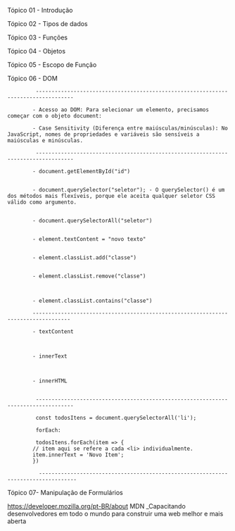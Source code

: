 Tópico 01 - Introdução

Tópico 02 - Tipos de dados

Tópico 03 - Funções

Tópico 04 - Objetos

Tópico 05 - Escopo de Função

Tópico 06 - DOM


             ----------------------------------------------------------------------------------
             
            - Acesso ao DOM: Para selecionar um elemento, precisamos começar com o objeto document:

            - Case Sensitivity (Diferença entre maiúsculas/minúsculas): No JavaScript, nomes de propriedades e variáveis são sensíveis a maiúsculas e minúsculas. 

             ----------------------------------------------------------------------------------

            - document.getElementById("id")


            - document.querySelector("seletor"); - O querySelector() é um dos métodos mais flexíveis, porque ele aceita qualquer seletor CSS válido como argumento.


            - document.querySelectorAll("seletor")


            - element.textContent = "novo texto"


            - element.classList.add("classe")


            - element.classList.remove("classe")

            
            
            - element.classList.contains("classe")
            
            ----------------------------------------------------------------------------------
            
            - textContent
            
            
            
            - innerText 
            
            
            
            - innerHTML
            

             ----------------------------------------------------------------------------------

             const todosItens = document.querySelectorAll('li');
            
             forEach: 

             todosItens.forEach(item => {
            // item aqui se refere a cada <li> individualmente.
            item.innerText = 'Novo Item'; 
            })

              ----------------------------------------------------------------------------------

            
Tópico 07- Manipulação de Formulários


https://developer.mozilla.org/pt-BR/about
MDN _Capacitando desenvolvedores em todo o mundo para construir uma web melhor e mais aberta

